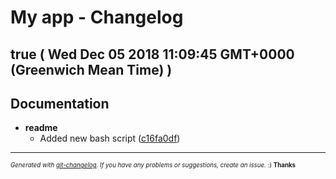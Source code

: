 # My app - Changelog

## true  ( Wed Dec 05 2018 11:09:45 GMT+0000 (Greenwich Mean Time) )


## Documentation

  - **readme**
    - Added new bash script
  ([c16fa0df](git@github.com:E-Kelly2018/Auto-Changelog/commit/c16fa0dfad5c35288d3a947a76809d95333c7fef))





---
<sub><sup>*Generated with [git-changelog](https://github.com/rafinskipg/git-changelog). If you have any problems or suggestions, create an issue.* :) **Thanks** </sub></sup>
